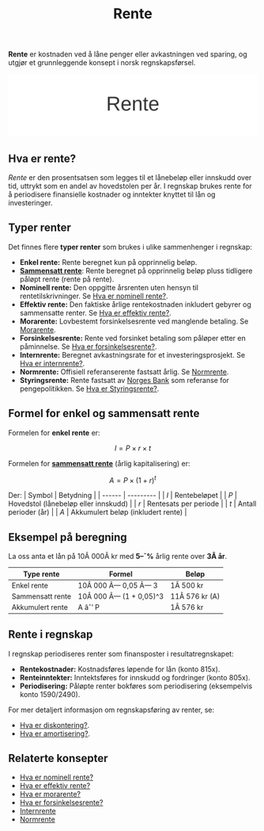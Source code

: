 ﻿---
title: "Rente"
meta_title: "Rente"
meta_description: '**Rente** er kostnaden ved å låne penger eller avkastningen ved sparing, og utgjør et grunnleggende konsept i norsk regnskapsførsel.'
slug: rente
type: blog
layout: pages/single
---

**Rente** er kostnaden ved å låne penger eller avkastningen ved sparing, og utgjør et grunnleggende konsept i norsk regnskapsførsel.

![Rente](rente-image.svg)

## Hva er rente?

*Rente* er den prosentsatsen som legges til et lånebeløp eller innskudd over tid, uttrykt som en andel av hovedstolen per år. I regnskap brukes rente for å periodisere finansielle kostnader og inntekter knyttet til lån og investeringer.

## Typer renter

Det finnes flere **typer renter** som brukes i ulike sammenhenger i regnskap:

* **Enkel rente:** Rente beregnet kun på opprinnelig beløp.
* [**Sammensatt rente**](/blogs/regnskap/renters-rente "Renters rente “ Rente på rente i regnskap"): Rente beregnet på opprinnelig beløp pluss tidligere påløpt rente (rente på rente).
* **Nominell rente:** Den oppgitte årsrenten uten hensyn til rentetilskrivninger. Se [Hva er nominell rente?](/blogs/regnskap/hva-er-nominell-rente "Hva er nominell rente? Definisjon og Beregning").
* **Effektiv rente:** Den faktiske årlige rentekostnaden inkludert gebyrer og sammensatte renter. Se [Hva er effektiv rente?](/blogs/regnskap/hva-er-effektiv-rente "Hva er effektiv rente? Beregning og Eksempler").
* **Morarente:** Lovbestemt forsinkelsesrente ved manglende betaling. Se [Morarente](/blogs/regnskap/hva-er-morarente "Morarente “ Juridisk Grunnlag og Beregning").
* **Forsinkelsesrente:** Rente ved forsinket betaling som påløper etter en påminnelse. Se [Hva er forsinkelsesrente?](/blogs/regnskap/hva-er-forsinkelsesrente "Forsinkelsesrente “ Definisjon og Satser").
* **Internrente:** Beregnet avkastningsrate for et investeringsprosjekt. Se [Hva er internrente?](/blogs/regnskap/internrente "Internrente “ Beregning av Avkastning").
* **Normrente:** Offisiell referanserente fastsatt årlig. Se [Normrente](/blogs/regnskap/normrente "Normrente “ Definisjon og Bruk").
* **Styringsrente:** Rente fastsatt av [Norges Bank](/blogs/regnskap/norges-bank "Hva er Norges Bank? Rolle og Funksjoner i Norsk Økonomi") som referanse for pengepolitikken. Se [Hva er Styringsrente?](/blogs/regnskap/styringsrente "Hva er Styringsrente? Komplett Guide til Norges Bank sin Styringsrente").

## Formel for enkel og sammensatt rente

Formelen for **enkel rente** er:

$$
I = P \times r \times t
$$

Formelen for [**sammensatt rente**](/blogs/regnskap/renters-rente "Renters rente “ Rente på rente i regnskap") (årlig kapitalisering) er:

$$
A = P \times (1 + r)^t
$$

Der:
| Symbol | Betydning |
| ------ | --------- |
| *I*    | Rentebeløpet |
| *P*    | Hovedstol (lånebeløp eller innskudd) |
| *r*    | Rentesats per periode |
| *t*    | Antall perioder (år) |
| *A*    | Akkumulert beløp (inkludert rente) |

## Eksempel på beregning

La oss anta et lån på 10Â 000Â kr med **5–¯%** årlig rente over **3Â år**.

| Type rente      | Formel                  | Beløp         |
| -----------------| ------------------------ | ------------- |
| Enkel rente      | 10Â 000 Ã— 0,05 Ã— 3        | 1Â 500 kr      |
| Sammensatt rente | 10Â 000 Ã— (1 + 0,05)^3    | 11Â 576 kr (A) |
| Akkumulert rente | A âˆ’ P                    | 1Â 576 kr      |

## Rente i regnskap

I regnskap periodiseres renter som finansposter i resultatregnskapet:

* **Rentekostnader:** Kostnadsføres løpende for lån (konto 815x).
* **Renteinntekter:** Inntektsføres for innskudd og fordringer (konto 805x).
* **Periodisering:** Påløpte renter bokføres som periodisering (eksempelvis konto 1590/2490).

For mer detaljert informasjon om regnskapsføring av renter, se:
* [Hva er diskontering?](/blogs/regnskap/hva-er-diskontering "Diskontering “ Nåverdi og Kontantstrøm").
* [Hva er amortisering?](/blogs/regnskap/hva-er-amortisering "Amortisering “ Avskrivninger og Avdrag").

## Relaterte konsepter

* [Hva er nominell rente?](/blogs/regnskap/hva-er-nominell-rente "Hva er nominell rente? Definisjon og Beregning")
* [Hva er effektiv rente?](/blogs/regnskap/hva-er-effektiv-rente "Hva er effektiv rente? Beregning og Eksempler")
* [Hva er morarente?](/blogs/regnskap/hva-er-morarente "Morarente “ Juridisk Grunnlag og Beregning")
* [Hva er forsinkelsesrente?](/blogs/regnskap/hva-er-forsinkelsesrente "Forsinkelsesrente “ Definisjon og Satser")
* [Internrente](/blogs/regnskap/internrente "Internrente “ Beregning av Avkastning")
* [Normrente](/blogs/regnskap/normrente "Normrente “ Definisjon og Bruk")










